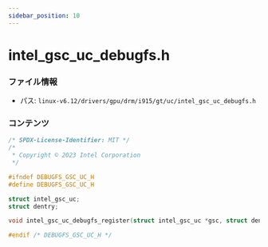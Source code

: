```yaml
---
sidebar_position: 10
---
```

# intel_gsc_uc_debugfs.h

### ファイル情報

- パス: `linux-v6.12/drivers/gpu/drm/i915/gt/uc/intel_gsc_uc_debugfs.h`

### コンテンツ

```h
/* SPDX-License-Identifier: MIT */
/*
 * Copyright © 2023 Intel Corporation
 */

#ifndef DEBUGFS_GSC_UC_H
#define DEBUGFS_GSC_UC_H

struct intel_gsc_uc;
struct dentry;

void intel_gsc_uc_debugfs_register(struct intel_gsc_uc *gsc, struct dentry *root);

#endif /* DEBUGFS_GSC_UC_H */

```
